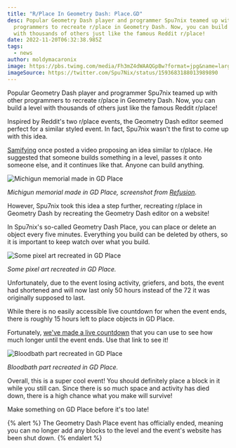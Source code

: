```yaml
---
title: "R/Place In Geometry Dash: Place.GD"
desc: Popular Geometry Dash player and programmer Spu7nix teamed up with other
  programmers to recreate r/place in Geometry Dash. Now, you can build a level
  with thousands of others just like the famous Reddit r/place!
date: 2022-11-20T06:32:38.985Z
tags:
  - news
author: moldymacaronix
image: https://pbs.twimg.com/media/Fh3mZ4dWAAQGpBw?format=jpg&name=large
imageSource: https://twitter.com/Spu7Nix/status/1593683188013989890
---
```

Popular Geometry Dash player and programmer Spu7nix teamed up with other programmers to recreate r/place in Geometry Dash. Now, you can build a level with thousands of others just like the famous Reddit r/place!

Inspired by Reddit's two r/place events, the Geometry Dash editor seemed perfect for a similar styled event. In fact, Spu7nix wasn't the first to come up with this idea.

[Samifying](https://www.youtube.com/@Samifying/featured) once posted a video proposing an idea similar to r/place. He suggested that someone builds something in a level, passes it onto someone else, and it continues like that. Anyone can build anything.

![Michigun memorial made in GD Place](https://pbs.twimg.com/media/Fh4L6F5XgAEJEcW?format=png&name=900x900)

*Michigun memorial made in GD Place, screenshot from [Refusion](https://twitter.com/Refusion23/status/1593724419947565056).*

However, Spu7nix took this idea a step further, recreating r/place in Geometry Dash by recreating the Geometry Dash editor on a website!

In Spu7nix's so-called Geometry Dash Place, you can place or delete an object every five minutes. Everything you build can be deleted by others, so it is important to keep watch over what you build.

![Some pixel art recreated in GD Place](https://media.discordapp.net/attachments/392087938239954950/1043773025528582215/image.png)

*Some pixel art recreated in GD Place.*

Unfortunately, due to the event losing activity, griefers, and bots, the event had shortened and will now last only 50 hours instead of the 72 it was originally supposed to last.

While there is no easily accessible live countdown for when the event ends, there is roughly 15 hours left to place objects in GD Place.

Fortunately, [we've made a live countdown](https://countingdownto.com/?c=4425689) that you can use to see how much longer until the event ends. Use that link to see it!

![Bloodbath part recreated in GD Place](https://media.discordapp.net/attachments/392087938239954950/1043772201222017105/image.png)

*Bloodbath part recreated in GD Place.*

Overall, this is a super cool event! You should definitely place a block in it while you still can. Since there is so much space and activity has died down, there is a high chance what you make will survive!

Make something on GD Place before it's too late!

{% alert %}
The Geometry Dash Place event has officially ended, meaning you can no longer add any blocks to the level and the event's website has been shut down.
{% endalert %}